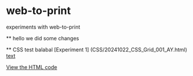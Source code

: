 # web-to-print

experiments with web-to-print

\*\* hello we did some changes

\*\* CSS
test balabal
[Experiment 1] (CSS/20241022_CSS_Grid_001_AY.html)
[text](CSS/20241022_CSS_Grid_001_ST.html)

[View the HTML code](https://github.com/STAYAYAY/web-to-print/blob/main/20241022_CSS_Grid_001_AY.html)

